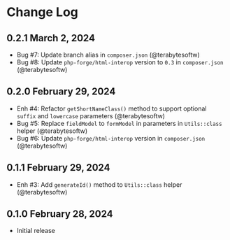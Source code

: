 # Change Log

## 0.2.1 March 2, 2024

- Bug #7: Update branch alias in `composer.json` (@terabytesoftw)
- Bug #8: Update `php-forge/html-interop` version to `0.3` in `composer.json` (@terabytesoftw)

## 0.2.0 February 29, 2024

- Enh #4: Refactor `getShortNameClass()` method to support optional `suffix` and `lowercase` parameters (@terabytesoftw)
- Bug #5: Replace `fieldModel` to `formModel` in parameters in `Utils::class` helper (@terabytesoftw)
- Bug #6: Update `php-forge/html-interop` version in `composer.json` (@terabytesoftw)

## 0.1.1 February 29, 2024

- Enh #3: Add `generateId()` method to `Utils::class` helper (@terabytesoftw)

## 0.1.0 February 28, 2024

- Initial release
